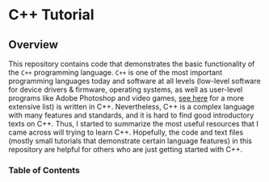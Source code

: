 # C++ Tutorial

## Overview

This repository contains code that demonstrates the basic functionality of the `C++` programming language. `C++` is one of the most important programming languages today and software at all levels (low-level software for device drivers & firmware, operating systems, as well as user-level programs like Adobe Photoshop and video games, [see here](http://www.stroustrup.com/applications.html) for a more extensive list) is written in C++. Nevertheless, C++ is a complex language with many features and standards, and it is hard to find good introductory texts on C++. Thus, I started to summarize the most useful resources that I came across will trying to learn C++. Hopefully, the code and text files (mostly small tutorials that demonstrate certain language features) in this repository are helpful for others who are just getting started with C++.

### Table of Contents


